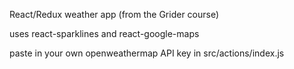 React/Redux weather app (from the Grider course)

uses react-sparklines and react-google-maps

paste in your own openweathermap API key in src/actions/index.js